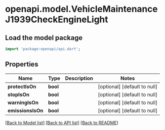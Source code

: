 # openapi.model.VehicleMaintenanceJ1939CheckEngineLight

## Load the model package
```dart
import 'package:openapi/api.dart';
```

## Properties
Name | Type | Description | Notes
------------ | ------------- | ------------- | -------------
**protectIsOn** | **bool** |  | [optional] [default to null]
**stopIsOn** | **bool** |  | [optional] [default to null]
**warningIsOn** | **bool** |  | [optional] [default to null]
**emissionsIsOn** | **bool** |  | [optional] [default to null]

[[Back to Model list]](../README.md#documentation-for-models) [[Back to API list]](../README.md#documentation-for-api-endpoints) [[Back to README]](../README.md)


